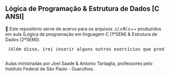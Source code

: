 
## Lógica de Programação & Estrutura de Dados [C ANSI] ##
📖 Este repositório serve de acervo para os arquivos .c/.c#/.c++ produzidos em aula (Lógica de programação em linguagem C [1ºSEM] & Estrutura de Dados [2ºSEM]).
<br/>
<pre> (Além disso, irei inserir alguns outros exercícios que produzir através de outras fontes de conhecimento)</pre>
##

Aulas ministradas por Joel Saade & Antonio Tartaglia, professores pelo Instituto Federal de São Paulo - Guarulhos.
